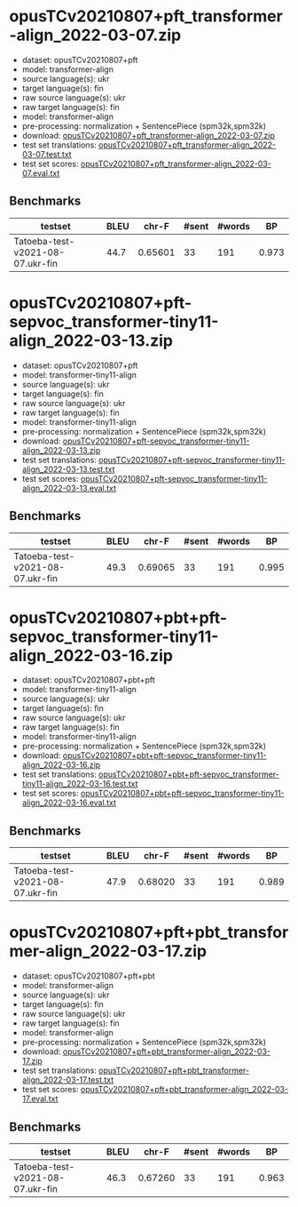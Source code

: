 # opusTCv20210807+pft_transformer-align_2022-03-07.zip

* dataset: opusTCv20210807+pft
* model: transformer-align
* source language(s): ukr
* target language(s): fin
* raw source language(s): ukr
* raw target language(s): fin
* model: transformer-align
* pre-processing: normalization + SentencePiece (spm32k,spm32k)
* download: [opusTCv20210807+pft_transformer-align_2022-03-07.zip](https://object.pouta.csc.fi/Tatoeba-MT-models/ukr-fin/opusTCv20210807+pft_transformer-align_2022-03-07.zip)
* test set translations: [opusTCv20210807+pft_transformer-align_2022-03-07.test.txt](https://object.pouta.csc.fi/Tatoeba-MT-models/ukr-fin/opusTCv20210807+pft_transformer-align_2022-03-07.test.txt)
* test set scores: [opusTCv20210807+pft_transformer-align_2022-03-07.eval.txt](https://object.pouta.csc.fi/Tatoeba-MT-models/ukr-fin/opusTCv20210807+pft_transformer-align_2022-03-07.eval.txt)

## Benchmarks

| testset | BLEU  | chr-F | #sent | #words | BP |
|---------|-------|-------|-------|--------|----|
| Tatoeba-test-v2021-08-07.ukr-fin 	| 44.7 	| 0.65601 	| 33 	| 191 	| 0.973 |




# opusTCv20210807+pft-sepvoc_transformer-tiny11-align_2022-03-13.zip

* dataset: opusTCv20210807+pft
* model: transformer-tiny11-align
* source language(s): ukr
* target language(s): fin
* raw source language(s): ukr
* raw target language(s): fin
* model: transformer-tiny11-align
* pre-processing: normalization + SentencePiece (spm32k,spm32k)
* download: [opusTCv20210807+pft-sepvoc_transformer-tiny11-align_2022-03-13.zip](https://object.pouta.csc.fi/Tatoeba-MT-models/ukr-fin/opusTCv20210807+pft-sepvoc_transformer-tiny11-align_2022-03-13.zip)
* test set translations: [opusTCv20210807+pft-sepvoc_transformer-tiny11-align_2022-03-13.test.txt](https://object.pouta.csc.fi/Tatoeba-MT-models/ukr-fin/opusTCv20210807+pft-sepvoc_transformer-tiny11-align_2022-03-13.test.txt)
* test set scores: [opusTCv20210807+pft-sepvoc_transformer-tiny11-align_2022-03-13.eval.txt](https://object.pouta.csc.fi/Tatoeba-MT-models/ukr-fin/opusTCv20210807+pft-sepvoc_transformer-tiny11-align_2022-03-13.eval.txt)

## Benchmarks

| testset | BLEU  | chr-F | #sent | #words | BP |
|---------|-------|-------|-------|--------|----|
| Tatoeba-test-v2021-08-07.ukr-fin 	| 49.3 	| 0.69065 	| 33 	| 191 	| 0.995 |



# opusTCv20210807+pbt+pft-sepvoc_transformer-tiny11-align_2022-03-16.zip

* dataset: opusTCv20210807+pbt+pft
* model: transformer-tiny11-align
* source language(s): ukr
* target language(s): fin
* raw source language(s): ukr
* raw target language(s): fin
* model: transformer-tiny11-align
* pre-processing: normalization + SentencePiece (spm32k,spm32k)
* download: [opusTCv20210807+pbt+pft-sepvoc_transformer-tiny11-align_2022-03-16.zip](https://object.pouta.csc.fi/Tatoeba-MT-models/ukr-fin/opusTCv20210807+pbt+pft-sepvoc_transformer-tiny11-align_2022-03-16.zip)
* test set translations: [opusTCv20210807+pbt+pft-sepvoc_transformer-tiny11-align_2022-03-16.test.txt](https://object.pouta.csc.fi/Tatoeba-MT-models/ukr-fin/opusTCv20210807+pbt+pft-sepvoc_transformer-tiny11-align_2022-03-16.test.txt)
* test set scores: [opusTCv20210807+pbt+pft-sepvoc_transformer-tiny11-align_2022-03-16.eval.txt](https://object.pouta.csc.fi/Tatoeba-MT-models/ukr-fin/opusTCv20210807+pbt+pft-sepvoc_transformer-tiny11-align_2022-03-16.eval.txt)

## Benchmarks

| testset | BLEU  | chr-F | #sent | #words | BP |
|---------|-------|-------|-------|--------|----|
| Tatoeba-test-v2021-08-07.ukr-fin 	| 47.9 	| 0.68020 	| 33 	| 191 	| 0.989 |


# opusTCv20210807+pft+pbt_transformer-align_2022-03-17.zip

* dataset: opusTCv20210807+pft+pbt
* model: transformer-align
* source language(s): ukr
* target language(s): fin
* raw source language(s): ukr
* raw target language(s): fin
* model: transformer-align
* pre-processing: normalization + SentencePiece (spm32k,spm32k)
* download: [opusTCv20210807+pft+pbt_transformer-align_2022-03-17.zip](https://object.pouta.csc.fi/Tatoeba-MT-models/ukr-fin/opusTCv20210807+pft+pbt_transformer-align_2022-03-17.zip)
* test set translations: [opusTCv20210807+pft+pbt_transformer-align_2022-03-17.test.txt](https://object.pouta.csc.fi/Tatoeba-MT-models/ukr-fin/opusTCv20210807+pft+pbt_transformer-align_2022-03-17.test.txt)
* test set scores: [opusTCv20210807+pft+pbt_transformer-align_2022-03-17.eval.txt](https://object.pouta.csc.fi/Tatoeba-MT-models/ukr-fin/opusTCv20210807+pft+pbt_transformer-align_2022-03-17.eval.txt)

## Benchmarks

| testset | BLEU  | chr-F | #sent | #words | BP |
|---------|-------|-------|-------|--------|----|
| Tatoeba-test-v2021-08-07.ukr-fin 	| 46.3 	| 0.67260 	| 33 	| 191 	| 0.963 |

